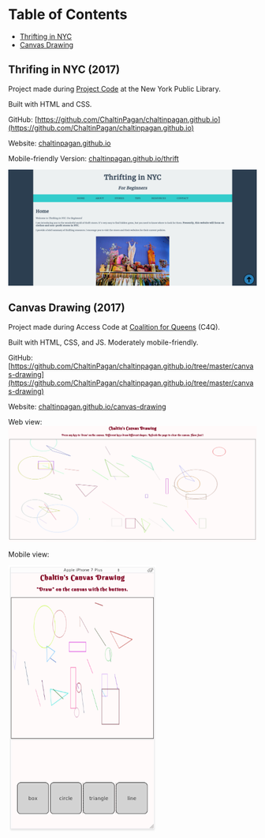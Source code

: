 # Table of Contents

* [Thrifting in NYC](#thrift)
* [Canvas Drawing](#canvas)

## Thrifing in NYC (2017) <a id="thrift"></a>

Project made during [Project Code](https://sites.google.com/a/nypl.org/techconnect/project_-code-1) at the New York Public Library.

Built with HTML and CSS.

GitHub: [https://github.com/ChaltinPagan/chaltinpagan.github.io](https://github.com/ChaltinPagan/chaltinpagan.github.io)

Website: [chaltinpagan.github.io](https://chaltinpagan.github.io)

Mobile-friendly Version: [chaltinpagan.github.io/thrift](https://chaltinpagan.github.io/thrift) 

![Screenshot](/screenshots/thrift-screen-1.png)

## Canvas Drawing (2017) <a id="canvas"></a>

Project made during Access Code at [Coalition for Queens](https://www.c4q.nyc/) (C4Q).

Built with HTML, CSS, and JS. Moderately mobile-friendly.

GitHub: [https://github.com/ChaltinPagan/chaltinpagan.github.io/tree/master/canvas-drawing](https://github.com/ChaltinPagan/chaltinpagan.github.io/tree/master/canvas-drawing)

Website: [chaltinpagan.github.io/canvas-drawing](https://chaltinpagan.github.io/canvas-drawing)

Web view:
![Screenshot](/screenshots/canvas-drawing-screen-1.png)

Mobile view:

<img src="screenshots/canvas-drawing-screen-2.png" alt="mobile" style="width: 300px">
